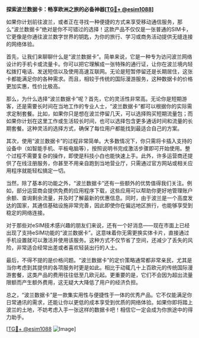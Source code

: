 **探索波兰数据卡：畅享欧洲之旅的必备神器[[TG💪+ @esim1088](https://t.me/s/esim1088)]**

如果你计划前往波兰，或者正在寻找一种便捷的方式来享受移动通信服务，那么“波兰数据卡”绝对是你不可错过的选择！这款产品不仅仅是一张普通的SIM卡，它更像是你通往波兰数字世界的钥匙，为你的旅行、学习或商务活动提供无缝连接的网络体验。

首先，让我们来聊聊什么是“波兰数据卡”。简单来说，它是一种专为访问波兰网络设计的手机卡或流量卡。你可以把它理解成一张特殊的通行证，让你在波兰境内轻松拨打电话、发送短信以及使用高速互联网。无论是短暂停留还是长期居住，这张卡都能满足你的各种需求。而且，相较于传统的国际漫游服务，这种数据卡的价格更加实惠，性价比极高。

那么，为什么选择“波兰数据卡”呢？首先，它的灵活性非常高。无论你是短期游客，还是需要长时间在当地工作的专业人士，“波兰数据卡”都可以根据你的实际需求定制套餐。比如，如果你只是想在波兰停留几天，可以选择购买短期流量包；而如果你计划在这里工作或生活较长时间，也可以选择包含更多通话时间和流量的长期套餐。这种灵活的选择方式，确保了每位用户都能找到最适合自己的方案。

其次，使用“波兰数据卡”的过程非常简单。大多数情况下，你只需将卡插入支持的设备中（如智能手机、平板电脑等），按照说明书完成激活步骤即可开始使用。整个过程不需要复杂的操作，即使是科技小白也能快速上手。此外，许多运营商还提供了在线注册服务，你甚至不用亲自跑到当地营业厅，只需通过官方网站或相关应用程序就能轻松搞定一切。

当然，除了基本的功能之外，“波兰数据卡”还有一些额外的优势值得我们关注。例如，部分运营商会提供免费的应用程序下载，这些应用可以帮助你更好地管理账户余额、查询剩余流量，并及时了解最新的优惠信息。同时，由于波兰是一个高度发达的国家，其通信基础设施非常完善，因此即使你在偏远地区旅行，也能够享受到稳定的网络连接。

对于那些对eSIM技术感兴趣的朋友们来说，还有一个好消息——现在市面上已经出现了支持eSIM功能的“波兰数据卡”。这意味着你无需更换实体卡片，直接通过手机设置就可以激活并使用该服务。这种方式不仅节省了空间，还减少了丢失的风险，非常适合经常出差或者喜欢轻装出行的人士。

最后，不得不提的是价格问题。“波兰数据卡”的定价策略通常都非常亲民，尤其是当你考虑到其提供的各项服务时更是如此。相比于动辄几十上百欧元的传统国际漫游套餐，这类产品的费用往往低至几欧元起。更重要的是，它们不会因为超出流量限额而产生额外费用，这无疑大大降低了用户的经济负担。

总之，“波兰数据卡”是一款集实用性与便捷性于一体的优秀产品。它不仅能满足你日常通讯的需求，还能让你以更低的成本享受到优质的网络体验。如果你即将踏上波兰的土地，不妨考虑入手一张这样的数据卡吧！相信它一定会成为你旅途中的得力助手。

[[TG💪+ @esim1088](https://t.me/s/esim1088) ![Image](https://i.postimg.cc/4NQfJmqS/Snipaste-2025-05-13-00-14-12.png)]